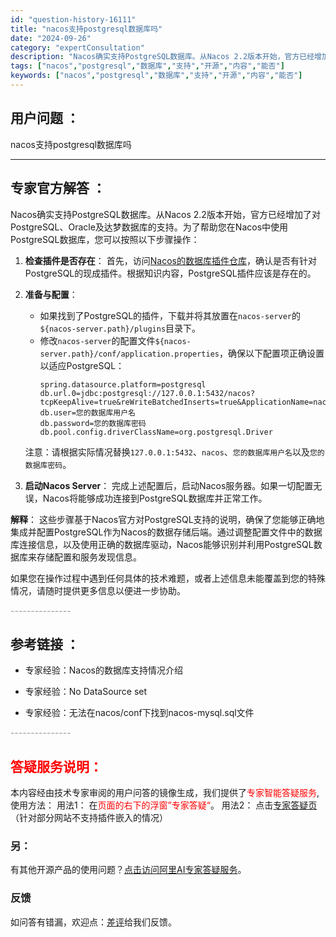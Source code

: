 ```yaml
---
id: "question-history-16111"
title: "nacos支持postgresql数据库吗"
date: "2024-09-26"
category: "expertConsultation"
description: "Nacos确实支持PostgreSQL数据库。从Nacos 2.2版本开始，官方已经增加了对PostgreSQL、Oracle及达梦数据库的支持。为了帮助您在Nacos中使用PostgreSQL数据库，您可以按照以下步骤操作：1. **检查插件是否存在**：   首先，访问[Nacos的数据库插件仓"
tags: ["nacos","postgresql","数据库","支持","开源","内容","能否"]
keywords: ["nacos","postgresql","数据库","支持","开源","内容","能否"]
---
```


## 用户问题 ： 
 nacos支持postgresql数据库吗  

---------------
## 专家官方解答 ：

Nacos确实支持PostgreSQL数据库。从Nacos 2.2版本开始，官方已经增加了对PostgreSQL、Oracle及达梦数据库的支持。为了帮助您在Nacos中使用PostgreSQL数据库，您可以按照以下步骤操作：

1. **检查插件是否存在**：
   首先，访问[Nacos的数据库插件仓库](https://github.com/nacos-group/nacos-plugin/tree/develop/nacos-datasource-plugin-ext)，确认是否有针对PostgreSQL的现成插件。根据知识内容，PostgreSQL插件应该是存在的。

2. **准备与配置**：
   - 如果找到了PostgreSQL的插件，下载并将其放置在`nacos-server`的`${nacos-server.path}/plugins`目录下。
   - 修改`nacos-server`的配置文件`${nacos-server.path}/conf/application.properties`，确保以下配置项正确设置以适应PostgreSQL：
     ```
     spring.datasource.platform=postgresql
     db.url.0=jdbc:postgresql://127.0.0.1:5432/nacos?tcpKeepAlive=true&reWriteBatchedInserts=true&ApplicationName=nacos_java
     db.user=您的数据库用户名
     db.password=您的数据库密码
     db.pool.config.driverClassName=org.postgresql.Driver
     ```
   注意：请根据实际情况替换`127.0.0.1:5432`、`nacos`、`您的数据库用户名`以及`您的数据库密码`。

3. **启动Nacos Server**：
   完成上述配置后，启动Nacos服务器。如果一切配置无误，Nacos将能够成功连接到PostgreSQL数据库并正常工作。

**解释**：
这些步骤基于Nacos官方对PostgreSQL支持的说明，确保了您能够正确地集成并配置PostgreSQL作为Nacos的数据存储后端。通过调整配置文件中的数据库连接信息，以及使用正确的数据库驱动，Nacos能够识别并利用PostgreSQL数据库来存储配置和服务发现信息。

如果您在操作过程中遇到任何具体的技术难题，或者上述信息未能覆盖到您的特殊情况，请随时提供更多信息以便进一步协助。


<font color="#949494">---------------</font> 


## 参考链接 ：

* 专家经验：Nacos的数据库支持情况介绍 
 
 * 专家经验：No DataSource set 
 
 * 专家经验：无法在nacos/conf下找到nacos-mysql.sql文件 


 <font color="#949494">---------------</font> 
 


## <font color="#FF0000">答疑服务说明：</font> 

本内容经由技术专家审阅的用户问答的镜像生成，我们提供了<font color="#FF0000">专家智能答疑服务</font>,使用方法：
用法1： 在<font color="#FF0000">页面的右下的浮窗”专家答疑“</font>。
用法2： 点击[专家答疑页](https://answer.opensource.alibaba.com/docs/intro)（针对部分网站不支持插件嵌入的情况）
### 另：


有其他开源产品的使用问题？[点击访问阿里AI专家答疑服务](https://answer.opensource.alibaba.com/docs/intro)。
### 反馈
如问答有错漏，欢迎点：[差评](https://ai.nacos.io/user/feedbackByEnhancerGradePOJOID?enhancerGradePOJOId=16131)给我们反馈。
